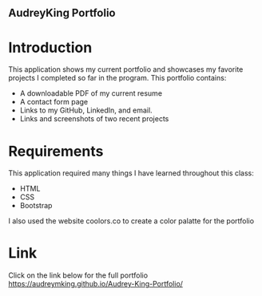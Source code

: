 ## AudreyKing Portfolio

# Introduction

This application shows my current portfolio and showcases my favorite projects I completed so far in the program.
This portfolio contains: 
* A downloadable PDF of my current resume
* A contact form page
* Links to my GitHub, LinkedIn, and email.
* Links and screenshots of two recent projects

# Requirements

This application required many things I have learned throughout this class:
* HTML
* CSS
* Bootstrap

I also used the website coolors.co to create a color palatte for the portfolio

# Link

Click on the link below for the full portfolio
https://audreymking.github.io/Audrey-King-Portfolio/